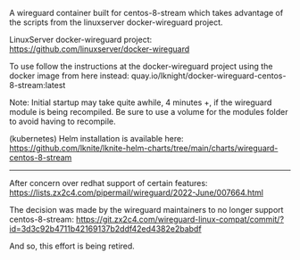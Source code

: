 A wireguard container built for centos-8-stream which takes advantage of the scripts from the linuxserver docker-wireguard project.

LinuxServer docker-wireguard project: https://github.com/linuxserver/docker-wireguard

To use follow the instructions at the docker-wireguard project using the docker image from here instead:
quay.io/lknight/docker-wireguard-centos-8-stream:latest

Note: Initial startup may take quite awhile, 4 minutes +, if the wireguard module is being recompiled.  Be sure to use a volume for the modules folder to avoid having to recompile.

(kubernetes)
Helm installation is available here:
https://github.com/lknite/lknite-helm-charts/tree/main/charts/wireguard-centos-8-stream

***

After concern over redhat support of certain features:
https://lists.zx2c4.com/pipermail/wireguard/2022-June/007664.html

The decision was made by the wireguard maintainers to no longer support centos-8-stream:
https://git.zx2c4.com/wireguard-linux-compat/commit/?id=3d3c92b4711b42169137b2ddf42ed4382e2babdf

And so, this effort is being retired.
